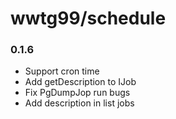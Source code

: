 # wwtg99/schedule

### 0.1.6
- Support cron time
- Add getDescription to IJob
- Fix PgDumpJop run bugs
- Add description in list jobs
